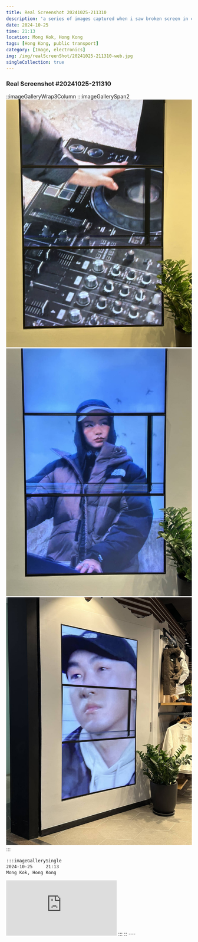 ```yaml
---
title: Real Screenshot 20241025-211310
description: 'a series of images captured when i saw broken screen in city'
date: 2024-10-25
time: 21:13
location: Mong Kok, Hong Kong
tags: [Hong Kong, public transport]
category: [Image, electronics]
img: /img/realScreenShot/20241025-211310-web.jpg
singleCollection: true
---
```


### Real Screenshot #20241025-211310

::imageGalleryWrap3Column
    :::imageGallerySpan2
    ![alt text](/img/realScreenShot/20241025-211310-web.jpg)
    ![alt text](/img/realScreenShot/20241025-211311-web.jpg)
    ![alt text](/img/realScreenShot/20241025-211334-web.jpg)
    :::
    
    :::imageGallerySingle
    2024-10-25     21:13  
    Mong Kok, Hong Kong  
   <iframe style="aspect-ratio: 9/16;" class="w-full " src="https://www.youtube.com/embed/8KWEFw9Rs6g?si=13Uczr17mns5eR0J&amp;controls=0" title="YouTube video player" frameborder="0" allow="accelerometer; autoplay; clipboard-write; encrypted-media; gyroscope; picture-in-picture; web-share" allowfullscreen></iframe>
    :::
::
---